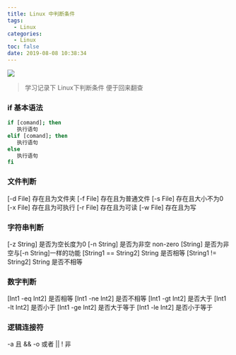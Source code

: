 ```yaml
---
title: Linux 中判断条件
tags:
  - Linux
categories:
  - Linux
toc: false
date: 2019-08-08 10:38:34
---
```


![](/images/linux-1.jpg)

> 学习记录下 Linux下判断条件 便于回来翻查

### if 基本语法
``` bash
if [comand]; then 
   执行语句
elif [comand]; then
   执行语句
else
   执行语句
fi
```

### 文件判断
[-d File] 存在且为文件夹
[-f File] 存在且为普通文件
[-s File] 存在且大小不为0
[-x File] 存在且为可执行
[-r File] 存在且为可读
[-w File] 存在且为写

### 字符串判断
[-z String] 是否为空长度为0
[-n String] 是否为非空 non-zero
[String] 是否为非空与[-n String]一样的功能
[String1 == String2] String 是否相等
[String1 != String2] String 是否不相等

### 数字判断
[Int1 -eq Int2] 是否相等
[Int1 -ne Int2] 是否不相等
[Int1 -gt Int2] 是否大于
[Int1 -lt Int2] 是否小于
[Int1 -ge Int2] 是否大于等于
[Int1 -le Int2] 是否小于等于
	
### 逻辑连接符
-a 且 &&
-o 或者 ||
! 非